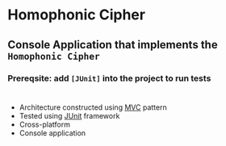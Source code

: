 # Homophonic Cipher

[MVC]: https://en.wikipedia.org/wiki/Model%E2%80%93view%E2%80%93controller
[JUnit]: https://junit.org/junit5/
[JavaFX]:https://openjfx.io/
[JavaServlet]:https://docs.oracle.com/javaee/7/api/javax/servlet/Servlet.html

## Console Application that implements the `Homophonic Cipher`

### Prereqsite: add `[JUnit]` into the project to run tests

#
* Architecture constructed using [MVC] pattern
* Tested using [JUnit] framework
* Cross-platform
* Console application